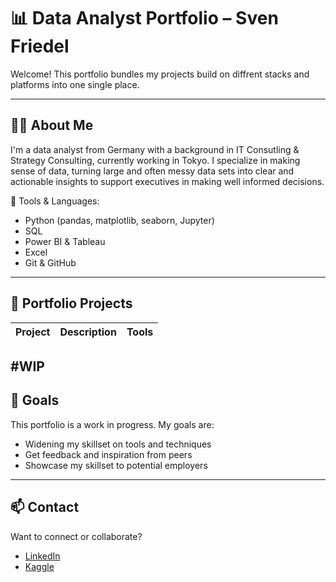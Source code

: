 # 📊 Data Analyst Portfolio – Sven Friedel

Welcome! This portfolio bundles my projects build on diffrent stacks and platforms into one single place.

---

## 🧑‍💻 About Me

I'm a data analyst from Germany with a background in IT Consutling & Strategy Consulting, currently working in Tokyo.
I specialize in making sense of data, turning large and often messy data sets into clear and actionable insights to support executives in making well informed decisions.

🔧 Tools & Languages:
- Python (pandas, matplotlib, seaborn, Jupyter)
- SQL
- Power BI & Tableau
- Excel
- Git & GitHub

---

## 📁 Portfolio Projects

| Project | Description | Tools |
|--------|-------------|-------|
#WIP
---

## 📌 Goals

This portfolio is a work in progress. My goals are:
- Widening my skillset on tools and techniques
- Get feedback and inspiration from peers
- Showcase my skillset to potential employers

---

## 📫 Contact

Want to connect or collaborate?

- [LinkedIn](https://linkedin.com/in/sven-friedel-スヴェン-9b7357183/)
- [Kaggle](https://www.kaggle.com/svenfriedel)

